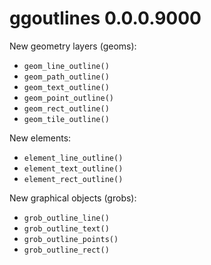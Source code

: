 # ggoutlines 0.0.0.9000

New geometry layers (geoms):

* `geom_line_outline()`
* `geom_path_outline()`
* `geom_text_outline()`
* `geom_point_outline()`
* `geom_rect_outline()`
* `geom_tile_outline()`

New elements:

* `element_line_outline()`
* `element_text_outline()`
* `element_rect_outline()`

New graphical objects (grobs):

* `grob_outline_line()`
* `grob_outline_text()`
* `grob_outline_points()`
* `grob_outline_rect()`
